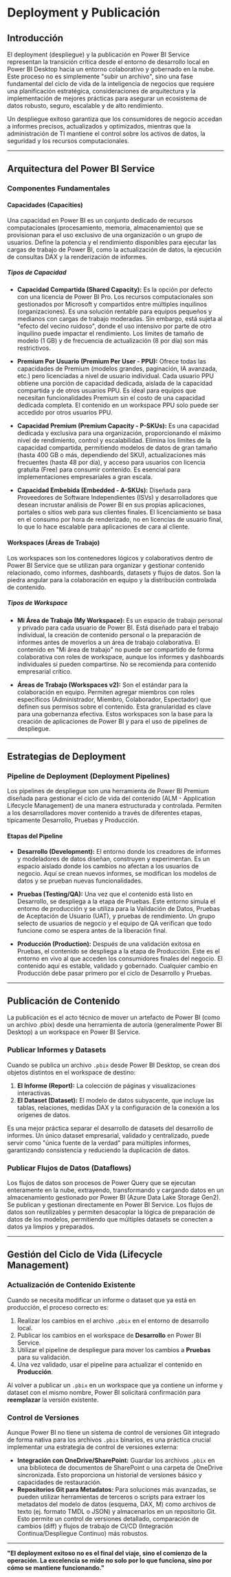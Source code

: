 # Deployment y Publicación

## Introducción

El deployment (despliegue) y la publicación en Power BI Service representan la transición crítica desde el entorno de desarrollo local en Power BI Desktop hacia un entorno colaborativo y gobernado en la nube. Este proceso no es simplemente "subir un archivo", sino una fase fundamental del ciclo de vida de la inteligencia de negocios que requiere una planificación estratégica, consideraciones de arquitectura y la implementación de mejores prácticas para asegurar un ecosistema de datos robusto, seguro, escalable y de alto rendimiento.

Un despliegue exitoso garantiza que los consumidores de negocio accedan a informes precisos, actualizados y optimizados, mientras que la administración de TI mantiene el control sobre los activos de datos, la seguridad y los recursos computacionales.

---

## Arquitectura del Power BI Service

### Componentes Fundamentales

#### Capacidades (Capacities)

Una capacidad en Power BI es un conjunto dedicado de recursos computacionales (procesamiento, memoria, almacenamiento) que se provisionan para el uso exclusivo de una organización o un grupo de usuarios. Define la potencia y el rendimiento disponibles para ejecutar las cargas de trabajo de Power BI, como la actualización de datos, la ejecución de consultas DAX y la renderización de informes.

##### Tipos de Capacidad

- **Capacidad Compartida (Shared Capacity):** Es la opción por defecto con una licencia de Power BI Pro. Los recursos computacionales son gestionados por Microsoft y compartidos entre múltiples inquilinos (organizaciones). Es una solución rentable para equipos pequeños y medianos con cargas de trabajo moderadas. Sin embargo, está sujeta al "efecto del vecino ruidoso", donde el uso intensivo por parte de otro inquilino puede impactar el rendimiento. Los límites de tamaño de modelo (1 GB) y de frecuencia de actualización (8 por día) son más restrictivos.

- **Premium Por Usuario (Premium Per User - PPU):** Ofrece todas las capacidades de Premium (modelos grandes, paginación, IA avanzada, etc.) pero licenciadas a nivel de usuario individual. Cada usuario PPU obtiene una porción de capacidad dedicada, aislada de la capacidad compartida y de otros usuarios PPU. Es ideal para equipos que necesitan funcionalidades Premium sin el costo de una capacidad dedicada completa. El contenido en un workspace PPU solo puede ser accedido por otros usuarios PPU.

- **Capacidad Premium (Premium Capacity - P-SKUs):** Es una capacidad dedicada y exclusiva para una organización, proporcionando el máximo nivel de rendimiento, control y escalabilidad. Elimina los límites de la capacidad compartida, permitiendo modelos de datos de gran tamaño (hasta 400 GB o más, dependiendo del SKU), actualizaciones más frecuentes (hasta 48 por día), y acceso para usuarios con licencia gratuita (Free) para consumir contenido. Es esencial para implementaciones empresariales a gran escala.

- **Capacidad Embebida (Embedded - A-SKUs):** Diseñada para Proveedores de Software Independientes (ISVs) y desarrolladores que desean incrustar análisis de Power BI en sus propias aplicaciones, portales o sitios web para sus clientes finales. El licenciamiento se basa en el consumo por hora de renderizado, no en licencias de usuario final, lo que lo hace escalable para aplicaciones de cara al cliente.

#### Workspaces (Áreas de Trabajo)

Los workspaces son los contenedores lógicos y colaborativos dentro de Power BI Service que se utilizan para organizar y gestionar contenido relacionado, como informes, dashboards, datasets y flujos de datos. Son la piedra angular para la colaboración en equipo y la distribución controlada de contenido.

##### Tipos de Workspace

- **Mi Área de Trabajo (My Workspace):** Es un espacio de trabajo personal y privado para cada usuario de Power BI. Está diseñado para el trabajo individual, la creación de contenido personal o la preparación de informes antes de moverlos a un área de trabajo colaborativa. El contenido en "Mi área de trabajo" no puede ser compartido de forma colaborativa con roles de workspace, aunque los informes y dashboards individuales sí pueden compartirse. No se recomienda para contenido empresarial crítico.

- **Áreas de Trabajo (Workspaces v2):** Son el estándar para la colaboración en equipo. Permiten agregar miembros con roles específicos (Administrador, Miembro, Colaborador, Espectador) que definen sus permisos sobre el contenido. Esta granularidad es clave para una gobernanza efectiva. Estos workspaces son la base para la creación de aplicaciones de Power BI y para el uso de pipelines de despliegue.

---

## Estrategias de Deployment

### Pipeline de Deployment (Deployment Pipelines)

Los pipelines de despliegue son una herramienta de Power BI Premium diseñada para gestionar el ciclo de vida del contenido (ALM - Application Lifecycle Management) de una manera estructurada y controlada. Permiten a los desarrolladores mover contenido a través de diferentes etapas, típicamente Desarrollo, Pruebas y Producción.

#### Etapas del Pipeline

- **Desarrollo (Development):** El entorno donde los creadores de informes y modeladores de datos diseñan, construyen y experimentan. Es un espacio aislado donde los cambios no afectan a los usuarios de negocio. Aquí se crean nuevos informes, se modifican los modelos de datos y se prueban nuevas funcionalidades.

- **Pruebas (Testing/QA):** Una vez que el contenido está listo en Desarrollo, se despliega a la etapa de Pruebas. Este entorno simula el entorno de producción y se utiliza para la Validación de Datos, Pruebas de Aceptación de Usuario (UAT), y pruebas de rendimiento. Un grupo selecto de usuarios de negocio y el equipo de QA verifican que todo funcione como se espera antes de la liberación final.

- **Producción (Production):** Después de una validación exitosa en Pruebas, el contenido se despliega a la etapa de Producción. Este es el entorno en vivo al que acceden los consumidores finales del negocio. El contenido aquí es estable, validado y gobernado. Cualquier cambio en Producción debe pasar primero por el ciclo de Desarrollo y Pruebas.

---

## Publicación de Contenido

La publicación es el acto técnico de mover un artefacto de Power BI (como un archivo .pbix) desde una herramienta de autoría (generalmente Power BI Desktop) a un workspace en Power BI Service.

### Publicar Informes y Datasets

Cuando se publica un archivo `.pbix` desde Power BI Desktop, se crean dos objetos distintos en el workspace de destino:
1.  **El Informe (Report):** La colección de páginas y visualizaciones interactivas.
2.  **El Dataset (Dataset):** El modelo de datos subyacente, que incluye las tablas, relaciones, medidas DAX y la configuración de la conexión a los orígenes de datos.

Es una mejor práctica separar el desarrollo de datasets del desarrollo de informes. Un único dataset empresarial, validado y centralizado, puede servir como "única fuente de la verdad" para múltiples informes, garantizando consistencia y reduciendo la duplicación de datos.

### Publicar Flujos de Datos (Dataflows)

Los flujos de datos son procesos de Power Query que se ejecutan enteramente en la nube, extrayendo, transformando y cargando datos en un almacenamiento gestionado por Power BI (Azure Data Lake Storage Gen2). Se publican y gestionan directamente en Power BI Service. Los flujos de datos son reutilizables y permiten desacoplar la lógica de preparación de datos de los modelos, permitiendo que múltiples datasets se conecten a datos ya limpios y preparados.

---

## Gestión del Ciclo de Vida (Lifecycle Management)

### Actualización de Contenido Existente

Cuando se necesita modificar un informe o dataset que ya está en producción, el proceso correcto es:
1.  Realizar los cambios en el archivo `.pbix` en el entorno de desarrollo local.
2.  Publicar los cambios en el workspace de **Desarrollo** en Power BI Service.
3.  Utilizar el pipeline de despliegue para mover los cambios a **Pruebas** para su validación.
4.  Una vez validado, usar el pipeline para actualizar el contenido en **Producción**.

Al volver a publicar un `.pbix` en un workspace que ya contiene un informe y dataset con el mismo nombre, Power BI solicitará confirmación para **reemplazar** la versión existente.

### Control de Versiones

Aunque Power BI no tiene un sistema de control de versiones Git integrado de forma nativa para los archivos `.pbix` binarios, es una práctica crucial implementar una estrategia de control de versiones externa:
- **Integración con OneDrive/SharePoint:** Guardar los archivos `.pbix` en una biblioteca de documentos de SharePoint o una carpeta de OneDrive sincronizada. Esto proporciona un historial de versiones básico y capacidades de restauración.
- **Repositorios Git para Metadatos:** Para soluciones más avanzadas, se pueden utilizar herramientas de terceros o scripts para extraer los metadatos del modelo de datos (esquema, DAX, M) como archivos de texto (ej. formato TMDL o JSON) y almacenarlos en un repositorio Git. Esto permite un control de versiones detallado, comparación de cambios (diff) y flujos de trabajo de CI/CD (Integración Continua/Despliegue Continuo) más robustos.

---

**"El deployment exitoso no es el final del viaje, sino el comienzo de la operación. La excelencia se mide no solo por lo que funciona, sino por cómo se mantiene funcionando."**
